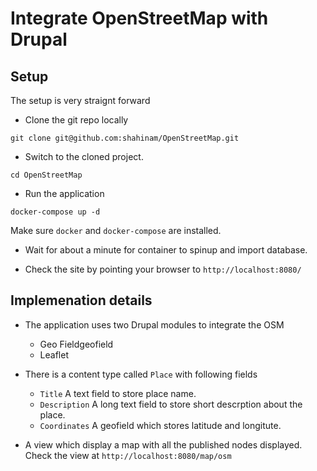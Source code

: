 # Integrate OpenStreetMap with Drupal

## Setup

The setup is very straignt forward

* Clone the git repo locally

```
git clone git@github.com:shahinam/OpenStreetMap.git
```

* Switch to the cloned project.

```
cd OpenStreetMap
```

* Run the application

```
docker-compose up -d
```

Make sure `docker` and `docker-compose` are installed.

* Wait for about a minute for container to spinup and import database.

* Check the site by pointing your browser to `http://localhost:8080/`

## Implemenation details

* The application uses two Drupal modules to integrate the OSM
  - Geo Fieldgeofield
  - Leaflet

* There is a content type called `Place` with following fields
  - `Title` A text field to store place name. 
  - `Description` A long text field to store short descrption about the place.
  - `Coordinates` A geofield which stores latitude and longitute.

* A view which display a map with all the published nodes displayed.
Check the view at `http://localhost:8080/map/osm`

